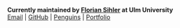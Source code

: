 **Currently maintained by [Florian Sihler](https://www.uni-ulm.de/in/sp/team/florian-sihler) at Ulm University**\
[Email](mailto:florian.sihler@uni-ulm.de) | [GitHub](https://github.com/EagleoutIce) | [Penguins](https://github.com/EagleoutIce/tikzpingus) | [Portfolio](https://eagleoutice.github.io/portfolio/)
